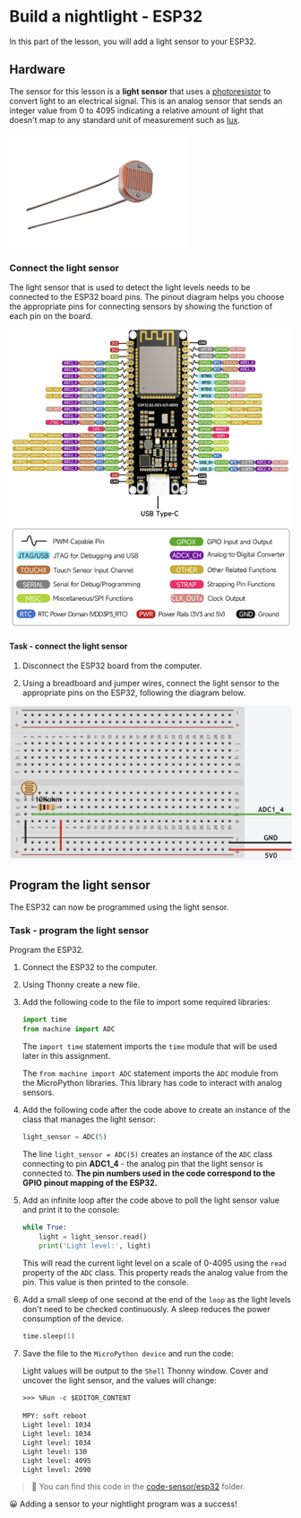 # Build a nightlight - ESP32

In this part of the lesson, you will add a light sensor to your ESP32.

## Hardware

The sensor for this lesson is a **light sensor** that uses a [photoresistor](https://wikipedia.org/wiki/Photoresistor) to convert light to an electrical signal. This is an analog sensor that sends an integer value from 0 to 4095 indicating a relative amount of light that doesn't map to any standard unit of measurement such as [lux](https://wikipedia.org/wiki/Lux).

![Photoresistor](../../../images/photoresistor.png)

### Connect the light sensor

The light sensor that is used to detect the light levels needs to be connected to the ESP32 board pins. The pinout diagram helps you choose the appropriate pins for connecting sensors by showing the function of each pin on the board.

![ESP32 pinout](../../../images/esp32-pinout.png)

#### Task - connect the light sensor

1. Disconnect the ESP32 board from the computer.

1. Using a breadboard and jumper wires, connect the light sensor to the appropriate pins on the ESP32, following the diagram below.

![A light sensor](../../../images/esp32-photoresistor.png)

## Program the light sensor

The ESP32 can now be programmed using the light sensor.

### Task - program the light sensor

Program the ESP32.

1. Connect the ESP32 to the computer.

1. Using Thonny create a new file.

1. Add the following code to the file to import some required libraries:

    ```python
    import time
    from machine import ADC
    ```

    The `import time` statement imports the `time` module that will be used later in this assignment.

    The `from machine import ADC` statement imports the `ADC` module from the MicroPython libraries. This library has code to interact with analog sensors.

1. Add the following code after the code above to create an instance of the class that manages the light sensor:

    ```python
    light_sensor = ADC(5)
    ```

    The line `light_sensor = ADC(5)` creates an instance of the `ADC` class connecting to pin **ADC1_4** - the analog pin that the light sensor is connected to. **The pin numbers used in the code correspond to the GPIO pinout mapping of the ESP32.**

1. Add an infinite loop after the code above to poll the light sensor value and print it to the console:

    ```python
    while True:
        light = light_sensor.read()
        print('Light level:', light)
    ```

    This will read the current light level on a scale of 0-4095 using the `read` property of the `ADC` class. This property reads the analog value from the pin. This value is then printed to the console.

1. Add a small sleep of one second at the end of the `loop` as the light levels don't need to be checked continuously. A sleep reduces the power consumption of the device.

    ```python
    time.sleep(1)
    ```

1. Save the file to the `MicroPython device` and run the code:

    Light values will be output to the `Shell` Thonny window. Cover and uncover the light sensor, and the values will change:

    ```output
    >>> %Run -c $EDITOR_CONTENT

    MPY: soft reboot
    Light level: 1034
    Light level: 1034
    Light level: 1034
    Light level: 130
    Light level: 4095
    Light level: 2090
    ```

> 💁 You can find this code in the [code-sensor/esp32](code-sensor/esp32) folder.

😀 Adding a sensor to your nightlight program was a success!
